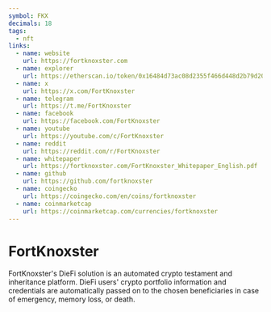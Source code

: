 ```yaml
---
symbol: FKX
decimals: 18
tags:
  - nft
links:
  - name: website
    url: https://fortknoxster.com
  - name: explorer
    url: https://etherscan.io/token/0x16484d73ac08d2355f466d448d2b79d2039f6ebb
  - name: x
    url: https://x.com/FortKnoxster
  - name: telegram
    url: https://t.me/FortKnoxster
  - name: facebook
    url: https://facebook.com/FortKnoxster
  - name: youtube
    url: https://youtube.com/c/FortKnoxster
  - name: reddit
    url: https://reddit.com/r/FortKnoxster
  - name: whitepaper
    url: https://fortknoxster.com/FortKnoxster_Whitepaper_English.pdf
  - name: github
    url: https://github.com/fortknoxster
  - name: coingecko
    url: https://coingecko.com/en/coins/fortknoxster
  - name: coinmarketcap
    url: https://coinmarketcap.com/currencies/fortknoxster
---
```


# FortKnoxster

FortKnoxster's DieFi solution is an automated crypto testament and inheritance platform. DieFi users' crypto portfolio information and credentials are automatically passed on to the chosen beneficiaries in case of emergency, memory loss, or death.

